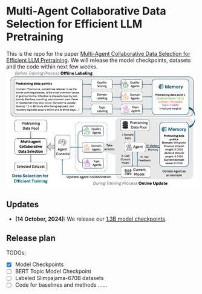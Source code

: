 # Multi-Agent Collaborative Data Selection for Efficient LLM Pretraining
This is the repo for the paper [Multi-Agent Collaborative Data Selection for Efficient LLM Pretraining](https://arxiv.org/abs/2410.08102). 
We will release the model checkpoints, datasets and the code within next few weeks. 
![Illustration of multi-agent collaborative framework](./main_v2.png)

## Updates
- **[14 October, 2024]:** We release our [1.3B model checkpoints](https://huggingface.co/beccabai/1.3B-multi-agent-collab-checkpoints). 

## Release plan
TODOs:
- [x] Model Checkpoints 
- [ ] BERT Topic Model Checkpoint 
- [ ] Labeled Slimpajama-670B datasets 
- [ ] Code for baselines and methods 
......
